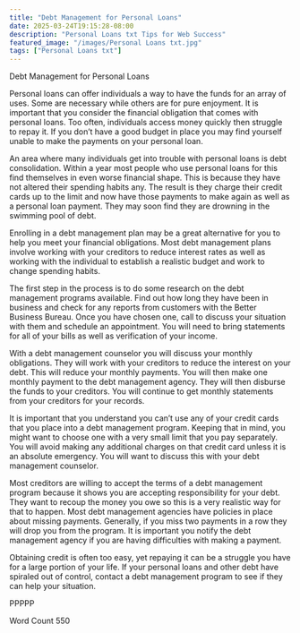 ```yaml
---
title: "Debt Management for Personal Loans"
date: 2025-03-24T19:15:28-08:00
description: "Personal Loans txt Tips for Web Success"
featured_image: "/images/Personal Loans txt.jpg"
tags: ["Personal Loans txt"]
---
```


Debt Management for Personal Loans

Personal loans can offer individuals a way to have the funds for an array of uses. Some are necessary while others are for pure enjoyment. It is important that you consider the financial obligation that comes with personal loans. Too often, individuals access money quickly then struggle to repay it. If you don’t have a good budget in place you may find yourself unable to make the payments on your personal loan.

An area where many individuals get into trouble with personal loans is debt consolidation. Within a year most people who use personal loans for this find themselves in even worse financial shape. This is because they have not altered their spending habits any. The result is they charge their credit cards up to the limit and now have those payments to make again as well as a personal loan payment. They may soon find they are drowning in the swimming pool of debt.

Enrolling in a debt management plan may be a great alternative for you to help you meet your financial obligations. Most debt management plans involve working with your creditors to reduce interest rates as well as working with the individual to establish a realistic budget and work to change spending habits. 

The first step in the process is to do some research on the debt management programs available. Find out how long they have been in business and check for any reports from customers with the Better Business Bureau. Once you have chosen one, call to discuss your situation with them and schedule an appointment. You will need to bring statements for all of your bills as well as verification of your income.

With a debt management counselor you will discuss your monthly obligations. They will work with your creditors to reduce the interest on your debt. This will reduce your monthly payments. You will then make one monthly payment to the debt management agency. They will then disburse the funds to your creditors. You will continue to get monthly statements from your creditors for your records. 

It is important that you understand you can’t use any of your credit cards that you place into a debt management program. Keeping that in mind, you might want to choose one with a very small limit that you pay separately. You will avoid making any additional charges on that credit card unless it is an absolute emergency. You will want to discuss this with your debt management counselor. 

Most creditors are willing to accept the terms of a debt management program because it shows you are accepting responsibility for your debt. They want to recoup the money you owe so this is a very realistic way for that to happen. Most debt management agencies have policies in place about missing payments. Generally, if you miss two payments in a row they will drop you from the program. It is important you notify the debt management agency if you are having difficulties with making a payment. 

Obtaining credit is often too easy, yet repaying it can be a struggle you have for a large portion of your life. If your personal loans and other debt have spiraled out of control, contact a debt management program to see if they can help your situation. 

PPPPP

Word Count 550

